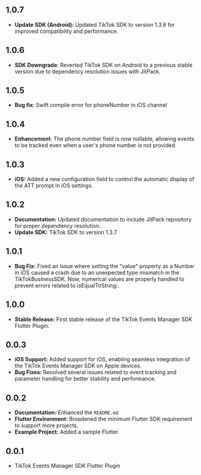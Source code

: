 ## 1.0.7

- **Update SDK (Android):** Updated TikTok SDK to version 1.3.8 for improved compatibility and performance.

## 1.0.6

- **SDK Downgrade**: Reverted TikTok SDK on Android to a previous stable version due to dependency resolution issues with JitPack.

## 1.0.5

- **Bug fix**: Swift compile error for phoneNumber in iOS channel

## 1.0.4

- **Enhancement**: The phone number field is now nullable, allowing events to be tracked even when a user's phone number is not provided

## 1.0.3

- **iOS:** Added a new configuration field to control the automatic display of the ATT prompt in iOS settings.

## 1.0.2

- **Documentation:** Updated documentation to include JitPack repository for proper dependency resolution.
- **Update SDK:** TikTok SDK to version 1.3.7.

## 1.0.1

- **Bug Fix:** Fixed an issue where setting the "value" property as a Number in iOS caused a crash due to an unexpected type mismatch in the TikTokBusinessSDK. Now, numerical values are properly handled to prevent errors related to isEqualToString:.

## 1.0.0

- **Stable Release:** First stable release of the TikTok Events Manager SDK Flutter Plugin.

## 0.0.3

- **iOS Support:** Added support for iOS, enabling seamless integration of the TikTok Events Manager SDK on Apple devices.
- **Bug Fixes:** Resolved several issues related to event tracking and parameter handling for better stability and performance.

## 0.0.2

- **Documentation:** Enhanced the `README.md`
- **Flutter Environment:** Broadened the minimum Flutter SDK requirement to support more projects.
- **Example Project:** Added a sample Flutter.

## 0.0.1

- TikTok Events Manager SDK Flutter Plugin
